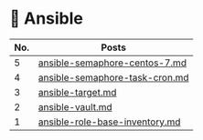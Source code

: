 # 🚀 Ansible

<table><thead><tr><th>No.</th><th data-type="content-ref">Posts</th></tr></thead><tbody><tr><td>5</td><td><a href="iac/ansible-semaphore/ansible-semaphore-centos-7.md">ansible-semaphore-centos-7.md</a></td></tr><tr><td>4</td><td><a href="iac/ansible-semaphore/ansible-semaphore-task-cron.md">ansible-semaphore-task-cron.md</a></td></tr><tr><td>3</td><td><a href="iac/ansible-semaphore/ansible-target.md">ansible-target.md</a></td></tr><tr><td>2</td><td><a href="iac/ansible-vault.md">ansible-vault.md</a></td></tr><tr><td>1</td><td><a href="iac/ansible-role-base-inventory.md">ansible-role-base-inventory.md</a></td></tr></tbody></table>

